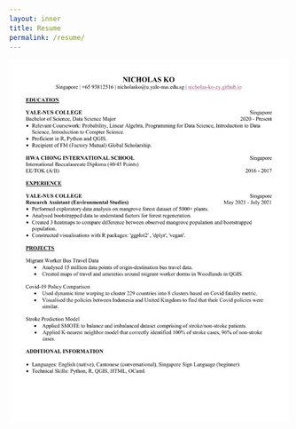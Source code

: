 ```yaml
---
layout: inner
title: Resume
permalink: /resume/
---
```


<a href="/resume/nicholas_resume.pdf" download>
  <img src="/resume/nicholas_resume.pdf" alt="Click here for Nicholas's Resume.">
</a>